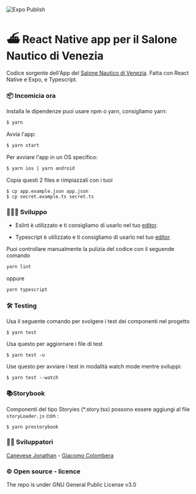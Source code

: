![Expo Publish](https://github.com/bizzarrowebgroup/Salone-Nautico-Venezia-2020/workflows/Expo%20Publish/badge.svg)
# ⛴ React Native app per il Salone Nautico di Venezia

Codice sorgente dell'App del [Salone Nautico di Venezia](https://www.salonenautico.venezia.it/).
Fatta con React Native e Expo, e Typescript.

### 📦 Incomicia ora

Installa le dipendenze puoi usare npm o yarn, consigliamo yarn:

```sh
$ yarn
```

Avvia l'app:

```sh
$ yarn start
```

Per avviare l'app in un OS specifico:

```sh
$ yarn ios | yarn android
```

Copia questi 2 files e rimpiazzali con i tuoi

```
$ cp app.example.json app.json
$ cp secret.example.ts secret.ts
```

### 👩🏾‍💻 Sviluppo

- Eslint è utilizzato e ti consigliamo di usarlo nel tuo [editor](https://eslint.org/docs/user-guide/integrations).

- Typescript è utilizzato e ti consigliamo di usarlo nel tuo [editor](https://github.com/Microsoft/TypeScript/wiki/TypeScript-Editor-Support).

Puoi controllare manualmente la pulizia del codice con il seguende comando

```sh
yarn lint
```

oppure

```sh
yarn typescript
```

### 🛠 Testing

Usa il seguente comando per svolgere i test dei componenti nel progetto

```
$ yarn test
```

Usa questo per aggiornare i file di test

```
$ yarn test -u
```

Use questo per avviare i test in modalità watch mode mentre sviluppi:

```
$ yarn test --watch
```

### 📚Storybook

Componenti del tipo Storyies (\*.story.tsx) possono essere aggiungi al file `storyLoader.js` con :

```
$ yarn prestorybook
```

### 👨‍💻 Sviluppatori

[Canevese Jonathan](https://github.com/Derewith/) - [Giacomo Colombera](https://github.com/jackjt)

### ©️ Open source - licence

The repo is under GNU General Public License v3.0